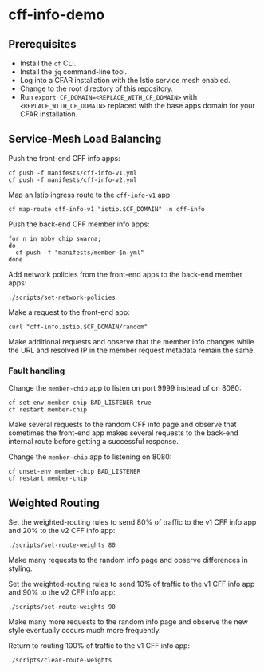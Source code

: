 # cff-info-demo

## Prerequisites

- Install the `cf` CLI.
- Install the `jq` command-line tool.
- Log into a CFAR installation with the Istio service mesh enabled.
- Change to the root directory of this repository.
- Run `export CF_DOMAIN=<REPLACE_WITH_CF_DOMAIN>` with `<REPLACE_WITH_CF_DOMAIN>` replaced with the base apps domain for your CFAR installation.


## Service-Mesh Load Balancing

Push the front-end CFF info apps:

```
cf push -f manifests/cff-info-v1.yml
cf push -f manifests/cff-info-v2.yml
```

Map an Istio ingress route to the `cff-info-v1` app

```
cf map-route cff-info-v1 "istio.$CF_DOMAIN" -n cff-info
```

Push the back-end CFF member info apps:

```
for n in abby chip swarna;
do
  cf push -f "manifests/member-$n.yml"
done
```

Add network policies from the front-end apps to the back-end member apps:

```
./scripts/set-network-policies
```

Make a request to the front-end app:

```
curl "cff-info.istio.$CF_DOMAIN/random"
```

Make additional requests and observe that the member info changes while the URL and resolved IP in the member request metadata remain the same.


### Fault handling

Change the `member-chip` app to listen on port 9999 instead of on 8080:

```
cf set-env member-chip BAD_LISTENER true
cf restart member-chip
```

Make several requests to the random CFF info page and observe that sometimes the front-end app makes several requests to the back-end internal route before getting a successful response.

Change the `member-chip` app to listening on 8080:

```
cf unset-env member-chip BAD_LISTENER
cf restart member-chip
```


## Weighted Routing

Set the weighted-routing rules to send 80% of traffic to the v1 CFF info app and 20% to the v2 CFF info app:

```
./scripts/set-route-weights 80
```

Make many requests to the random info page and observe differences in styling.


Set the weighted-routing rules to send 10% of traffic to the v1 CFF info app and 90% to the v2 CFF info app:

```
./scripts/set-route-weights 90
```

Make many more requests to the random info page and observe the new style eventually occurs much more frequently.

Return to routing 100% of traffic to the v1 CFF info app:

```
./scripts/clear-route-weights
```

